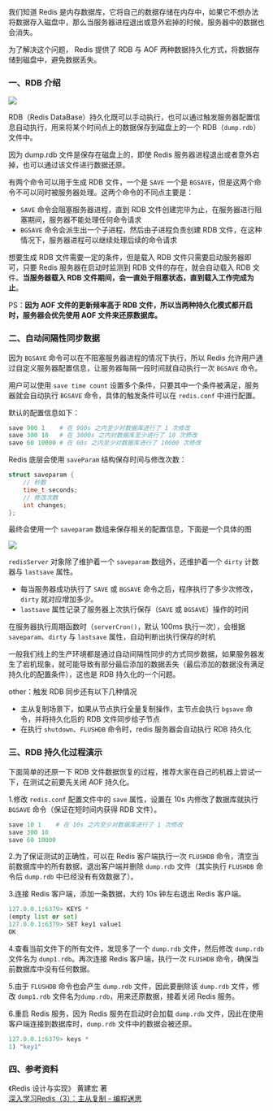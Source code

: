 
我们知道 Redis 是内存数据库，它将自己的数据存储在内存中，如果它不想办法将数据存入磁盘中，那么当服务器进程退出或意外宕掉的时候，服务器中的数据也会消失。

为了解决这个问题， Redis 提供了 RDB 与 AOF 两种数据持久化方式，将数据存储到磁盘中，避免数据丢失。

### 一、RDB 介绍

![](https://raw.githubusercontent.com/zhchenme/go/master/image/%E5%9F%BA%E7%A1%80/redis-rdb-1.png)

RDB（Redis DataBase）持久化既可以手动执行，也可以通过触发服务器配置信息自动执行，用来将某个时间点上的数据保存到磁盘上的一个 RDB（`dump.rdb`） 文件中。

因为 dump.rdb 文件是保存在磁盘上的，即使 Redis 服务器进程退出或者意外宕掉，也可以通过该文件进行数据还原。

有两个命令可以用于生成 RDB 文件，一个是 `SAVE` 一个是 `BGSAVE`，但是这两个命令不可以同时被服务器处理。这两个命令的不同点主要是：

 - `SAVE` 命令会阻塞服务器进程，直到 RDB 文件创建完毕为止，在服务器进行阻塞期间，服务器不能处理任何命令请求
 - `BGSAVE` 命令会派生出一个子进程，然后由子进程负责创建 RDB 文件，在这种情况下，服务器进程可以继续处理后续的命令请求
  
想要生成 RDB 文件需要一定的条件，但是载入 RDB 文件只需要启动服务器即可，只要 Redis 服务器在启动时监测到 RDB 文件的存在，就会自动载入 RDB 文件。**当服务器载入 RDB 文件期间，会一直处于阻塞状态，直到载入工作完成为止**。

PS：**因为 AOF 文件的更新频率高于 RDB 文件，所以当两种持久化模式都开启时，服务器会优先使用 AOF 文件来还原数据库。**

### 二、自动间隔性同步数据

因为 `BGSAVE` 命令可以在不阻塞服务器进程的情况下执行，所以 Redis 允许用户通过自定义服务器配置信息，让服务器每隔一段时间就自动执行一次 `BGSAVE` 命令。

用户可以使用 `save time count`   设置多个条件，只要其中一个条件被满足，服务器就会自动执行 `BGSAVE` 命令，具体的触发条件可以在 `redis.conf` 中进行配置。

默认的配置信息如下：
```python
save 900 1    # 在 900s 之内至少对数据库进行了 1 次修改
save 300 10   # 在 3000s 之内对数据库至少进行了 10 次修改
save 60 10000 # 在 60s 之内至少对数据库进行了 10000 次修改
```

Redis 底层会使用 `saveParam` 结构保存时间与修改次数：

```c
struct saveparam {
    // 秒数
    time_t seconds;
    // 修改次数
    int changes;
};
```

最终会使用一个 `saveparam` 数组来保存相关的配置信息，下面是一个具体的图

![](https://raw.githubusercontent.com/zhchenme/go/master/image/%E5%9F%BA%E7%A1%80/redis-rdb-2.png)

`redisServer` 对象除了维护着一个 `saveparam` 数组外，还维护着一个 `dirty` 计数器与 `lastsave` 属性。

 - 每当服务器成功执行了 `SAVE` 或 `BGSAVE` 命令之后，程序执行了多少次修改，`dirty` 就对应增加多少。
 - `lastsave` 属性记录了服务器上次执行保存（`SAVE` 或 `BGSAVE`）操作的时间
 
在服务器执行周期函数时（`serverCron()`，默认 100ms 执行一次），会根据 `saveparam`、`dirty` 与 `lastsave` 属性，自动判断出执行保存的时机

一般我们线上的生产环境都是通过自动间隔性同步的方式同步数据，如果服务器发生了宕机现象，就可能导致有部分最后添加的数据丢失（最后添加的数据没有满足持久化的配置条件），这也是 RDB 持久化的一个问题。

other：触发 RDB 同步还有以下几种情况

- 主从复制场景下，如果从节点执行全量复制操作，主节点会执行 `bgsave` 命令，并将持久化后的 RDB 文件同步给子节点
- 在执行 `shutdown`、`FLUSHDB` 命令时，redis 服务器会自动执行 RDB 持久化

### 三、RDB 持久化过程演示 

下面简单的还原一下 RDB 文件数据恢复的过程，推荐大家在自己的机器上尝试一下，在测试之前要先关闭 AOF 持久化。

1.修改 `redis.conf` 配置文件中的 `save` 属性，设置在 10s 内修改了数据库就执行 `BGSAVE` 命令（保证在短时间内获得 RDB 文件）。

```python
save 10 1    # 在 10s 之内至少对数据库进行了 1 次修改
save 300 10   
save 60 10000 
```

2.为了保证测试的正确性，可以在 Redis 客户端执行一次 `FLUSHDB` 命令，清空当前数据库中的所有数据，退出客户端并删除 `dump.rdb` 文件（其实执行 `FLUSHDB` 命令后 `dump.rdb` 中已经没有有效数据了）。

3.连接 Redis 客户端，添加一条数据，大约 10s 钟左右退出 Redis 客户端。
```python
127.0.0.1:6379> KEYS *
(empty list or set)
127.0.0.1:6379> SET key1 value1
OK
```

4.查看当前文件下的所有文件，发现多了一个 `dump.rdb` 文件，然后修改 `dump.rdb` 文件名为 `dump1.rdb`。再次连接 Redis 客户端，执行一次 `FLUSHDB` 命令，确保当前数据库中没有任何数据。

5.由于 `FLUSHDB` 命令也会产生 `dump.rdb` 文件，因此要删除该 `dump.rdb` 文件，修改 `dump1.rdb` 文件名为`dump.rdb`，用来还原数据，接着关闭 Redis 服务。

6.重启 Redis 服务，因为 Redis 服务在启动时会加载 `dump.rdb` 文件，因此在使用客户端连接到数据库时，`dump.rdb` 文件中的数据会被还原。

```python
127.0.0.1:6379> keys *
1) "key1"
```

### 四、参考资料
《Redis 设计与实现》 黄建宏 著 <br>
[深入学习Redis（3）：主从复制 - 编程迷思 ](https://www.cnblogs.com/kismetv/p/9236731.html#t67) <br>
